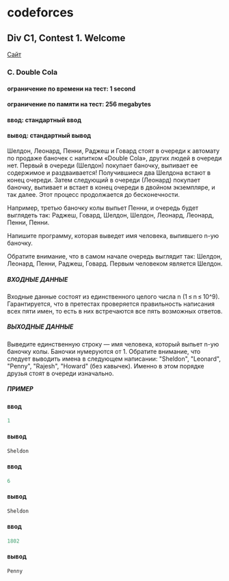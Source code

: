 ﻿# codeforces
## Div C1, Contest 1. Welcome ##

<p>
    <a href="https://codeforces.com/group/GlNprAEUfR/contest/256059/problem/C">Сайт</a>
</p>

### C. Double Cola ###
#### ограничение по времени на тест: 1 second ####
#### ограничение по памяти на тест: 256 megabytes ####
#### ввод: стандартный ввод ####
#### вывод: стандартный вывод ####

Шелдон, Леонард, Пенни, Раджеш и Говард стоят в очереди к автомату по продаже баночек с напитком «Double Cola», 
других людей в очереди нет. Первый в очереди (Шелдон) покупает баночку, выпивает ее содержимое и раздваивается! 
Получившиеся два Шелдона встают в конец очереди. Затем следующий в очереди (Леонард) покупает баночку, 
выпивает и встает в конец очереди в двойном экземпляре, и так далее. Этот процесс продолжается до бесконечности.

Например, третью баночку колы выпьет Пенни, и очередь будет выглядеть так: 
Раджеш, Говард, Шелдон, Шелдон, Леонард, Леонард, Пенни, Пенни.

Напишите программу, которая выведет имя человека, выпившего n-ую баночку.

Обратите внимание, что в самом начале очередь выглядит так: Шелдон, Леонард, Пенни, Раджеш, Говард. 
Первым человеком является Шелдон.

##### ВХОДНЫЕ ДАННЫЕ #####
Входные данные состоят из единственного целого числа n (1 ≤ n ≤ 10^9).
Гарантируется, что в претестах проверяется правильность написания всех пяти имен, 
то есть в них встречаются все пять возможных ответов.

##### ВЫХОДНЫЕ ДАННЫЕ #####
Выведите единственную строку — имя человека, который выпьет n-ую баночку колы. Баночки нумеруются от 1. 
Обратите внимание, что следует выводить имена в следующем написании: 
"Sheldon", "Leonard", "Penny", "Rajesh", "Howard" (без кавычек). 
Именно в этом порядке друзья стоят в очереди изначально.


##### ПРИМЕР #####
#### ввод ####
```c++
1
```
#### вывод ####
```c++
Sheldon
```

#### ввод ####
```c++
6
```
#### вывод ####
```c++
Sheldon
```

#### ввод ####
```c++
1802
```
#### вывод ####
```c++
Penny
```
